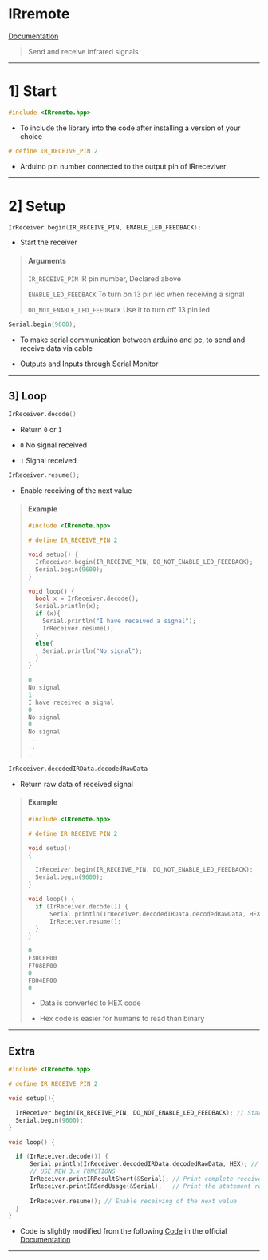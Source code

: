 # IRremote

[Documentation](https://github.com/Arduino-IRremote/Arduino-IRremote#readme)

> Send and receive infrared signals

---

# 1] Start

```c
#include <IRremote.hpp>
```

- To include the library into the code after installing a version of your choice

```c
# define IR_RECEIVE_PIN 2
```

- Arduino pin number connected to the output pin of IRreceviver

---

# 2] Setup

```c
IrReceiver.begin(IR_RECEIVE_PIN, ENABLE_LED_FEEDBACK);
```

- Start the receiver

> #### Arguments
> 
> `IR_RECEIVE_PIN` IR pin number, Declared above
> 
> `ENABLE_LED_FEEDBACK` To turn on 13 pin led when receiving a signal
> 
> `DO_NOT_ENABLE_LED_FEEDBACK` Use it to turn off 13 pin led

```c
Serial.begin(9600);
```

- To make serial communication between arduino and pc, to send and receive data via cable

- Outputs and Inputs through Serial Monitor

---

## 3] Loop

```c
IrReceiver.decode()
```

- Return `0` or `1` 

- `0` No signal received

- `1` Signal received

```c
IrReceiver.resume();
```

- Enable receiving of the next value

> #### Example
> 
> ```c
> #include <IRremote.hpp>
> 
> # define IR_RECEIVE_PIN 2
> 
> void setup() {
>   IrReceiver.begin(IR_RECEIVE_PIN, DO_NOT_ENABLE_LED_FEEDBACK);
>   Serial.begin(9600);
> }
> 
> void loop() {
>   bool x = IrReceiver.decode();
>   Serial.println(x);
>   if (x){
>     Serial.println("I have received a signal");
>     IrReceiver.resume();
>   }
>   else{
>     Serial.println("No signal");
>   }
> }
> ```
> 
> ```c
> 0
> No signal
> 1
> I have received a signal
> 0
> No signal
> 0
> No signal
> ...
> ..
> .
> ```

```c
IrReceiver.decodedIRData.decodedRawData
```

- Return raw data of received signal

> #### Example
> 
> ```c
> #include <IRremote.hpp>
> 
> # define IR_RECEIVE_PIN 2
> 
> void setup()
> {
> 
>   IrReceiver.begin(IR_RECEIVE_PIN, DO_NOT_ENABLE_LED_FEEDBACK);
>   Serial.begin(9600);
> }
> 
> void loop() {
>   if (IrReceiver.decode()) {
>       Serial.println(IrReceiver.decodedIRData.decodedRawData, HEX);
>       IrReceiver.resume(); 
>   }
> }
> ```
> 
> ```c
> 0
> F30CEF00
> F708EF00
> 0
> FB04EF00
> 0
> ```
> 
> - Data is converted to HEX code
> 
> - Hex code is easier for humans to read than binary

---

## Extra

```c
#include <IRremote.hpp>

# define IR_RECEIVE_PIN 2

void setup(){

  IrReceiver.begin(IR_RECEIVE_PIN, DO_NOT_ENABLE_LED_FEEDBACK); // Start the receiver
  Serial.begin(9600);
}

void loop() {

  if (IrReceiver.decode()) {
      Serial.println(IrReceiver.decodedIRData.decodedRawData, HEX); // Print "old" raw data
      // USE NEW 3.x FUNCTIONS
      IrReceiver.printIRResultShort(&Serial); // Print complete received data in one line
      IrReceiver.printIRSendUsage(&Serial);   // Print the statement required to send this data
      
      IrReceiver.resume(); // Enable receiving of the next value
  }  
}

```

- Code is slightly modified from the following [Code](https://github.com/Arduino-IRremote/Arduino-IRremote/tree/master#new-4x-program) in the official [Documentation](https://github.com/Arduino-IRremote/Arduino-IRremote#readme)

---
